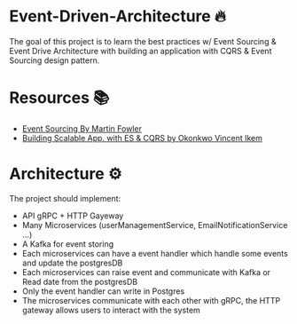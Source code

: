# Event-Driven-Architecture :fire:
The goal of this project is to learn the best practices w/ Event Sourcing &amp; Event Drive Architecture with building an application with CQRS & Event Sourcing design pattern.

# Resources :books:

- [Event Sourcing By Martin Fowler](https://martinfowler.com/eaaDev/EventSourcing.html)
- [Building Scalable App. with ES & CQRS by Okonkwo Vincent Ikem](https://andela.com/insights/building-scalable-applications-using-event-sourcing-and-cqrs/)

# Architecture :gear:

The project should implement:
- API gRPC + HTTP Gayeway
- Many Microservices (userManagementService, EmailNotificationService ...)
- A Kafka for event storing
- Each microservices can have a event handler which handle some events and update the postgresDB
- Each microservices can raise event and communicate with Kafka or Read date from the postgresDB
- Only the event handler can write in Postgres
- The microservices communicate with each other with gRPC, the HTTP gateway allows users to interact with the system

